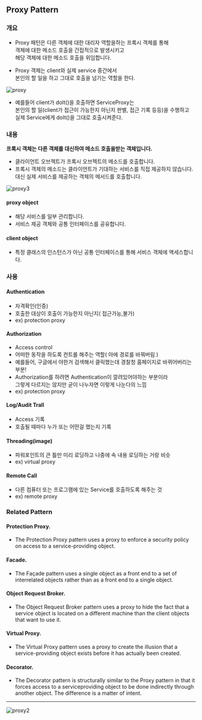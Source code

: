 ## Proxy Pattern

### 개요

- Proxy 패턴은 다른 객체에 대한 대리자 역할을하는 프록시 객체를 통해  
  객체에 대한 메소드 호출을 간접적으로 발생시키고  
  해당 객체에 대한 메소드 호출을 위임합니다.


- Proxy 객체는 client와 실제 service 중간에서  
  본인의 할 일을 하고 그대로 호출을 넘기는 역할을 한다.  

![proxy](http://i.imgur.com/itvQnwe.png)

- 예를들어 client가 doIt()을 호출하면 ServiceProxy는  
  본인의 할 일(client가 접근이 가능한지 아닌지 판별, 접근 기록 등등)을 수행하고  
  실제 Service에게 doIt()을 그대로 호출시켜준다.


### 내용

**프록시 객체는 다른 객체를 대신하여 메소드 호출을받는 객체입니다.**

- 클라이언트 오브젝트가 프록시 오브젝트의 메소드를 호출합니다.
- 프록시 객체의 메소드는 클라이언트가 기대하는 서비스를 직접 제공하지 않습니다.  
  대신 실제 서비스를 제공하는 객체의 메서드를 호출합니다.

![proxy3](http://i.imgur.com/A5j0nBH.png)

#### proxy object
- 해당 서비스를 일부 관리합니다.
- 서비스 제공 객체와 공통 인터페이스를 공유합니다.

#### client object
- 특정 클래스의 인스턴스가 아닌 공통 인터페이스를 통해 서비스 객체에 액세스합니다.

### 사용

#### Authentication
- 자격확인(인증)
- 호출한 대상이 호출이 가능한지 아닌지( 접근가능,불가)
- ex) protection proxy
#### Authorization
- Access control
- 어떠한 동작을 하도록 컨트롤 해주는 역할( 아에 경로를 바꿔버림 )
- 예를들어, 구글에서 야한거 검색해서 클릭했는데 경찰청 홈페이지로 바뀌어버리는 부분!
- Authorization를 하려면 Authentication이 깔려있어야하는 부분이라  
  그렇게 다르지는 않지만 굳이 나누자면 이렇게 나눈다의 느낌
- ex) protection proxy
#### Log/Audit Trall
- Access 기록
- 호출될 때마다 누가 또는 어떤걸 했는지 기록
#### Threading(image)
- 파워포인트의 큰 틀만 미리 로딩하고 나중에 속 내용 로딩하는 거랑 비슷
- ex) virtual proxy
#### Remote Call
- 다른 컴퓨터 또는 프로그램에 있는 Service를 호출하도록 해주는 것
- ex) remote proxy

### Related Pattern

#### Protection Proxy.
- The Protection Proxy pattern uses a proxy to enforce a security policy on access to a service-providing
object.

#### Facade.
- The Façade pattern uses a single object as a front end to a set of interrelated objects rather than as a
front end to a single object.

#### Object Request Broker.
- The Object Request Broker pattern uses a proxy to hide the fact that a service object is located on a
different machine than the client objects that want to use it.

#### Virtual Proxy.
- The Virtual Proxy pattern uses a proxy to create the illusion that a service-providing object exists
before it has actually been created.

#### Decorator.
- The Decorator pattern is structurally similar to the Proxy pattern in that it forces access to a serviceproviding
object to be done indirectly through another object. The difference is a matter of intent.

***

![proxy2](http://i.imgur.com/HIl22Ht.png)
